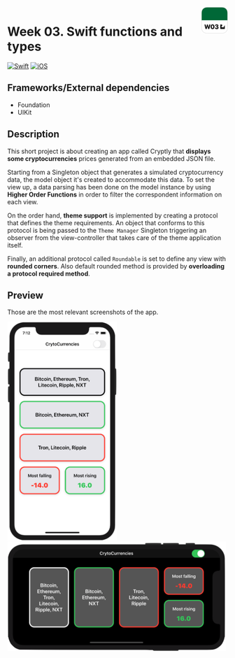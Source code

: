 <!-- Header -->
<img src="../.assets/W03_AppIcon.png" width="60" align="right"/>
<h1>Week 03. Swift functions and types</h1>

[![Swift](https://img.shields.io/badge/Swift-5.0-orange.svg?longCache=true&style=flat&logo=swift)](https://www.swift.org)
[![iOS](https://img.shields.io/badge/iOS-13.5+-lightgrey.svg?longCache=true&?style=flat&logo=apple)](https://developer.apple.com/ios/)


<!-- Body -->
## Frameworks/External dependencies
- Foundation
- UIKit


## Description
This short project is about creating an app called Cryptly that **displays some cryptocurrencies** prices generated from an embedded JSON file.

Starting from a Singleton object that generates a simulated cryptocurrency data, the model object it's created to accommodate this data. To set the view up, a data parsing has been done on the model instance by using **Higher Order Functions** in order to filter the correspondent information on each view.

On the order hand, **theme support** is implemented by creating a protocol that defines the theme requirements. An object that conforms to this protocol is being passed to the `Theme Manager` Singleton triggering an observer from the view-controller that takes care of the theme application itself.

Finally, an additional protocol called `Roundable` is set to define any view with **rounded corners**. Also default rounded method is provided by **overloading a protocol required method**.


## Preview
Those are the most relevant screenshots of the app.

<p align="left">
	<img src="../.assets/W03_Screenshot1.png" height="500"/>
	<img src="../.assets/W03_Screenshot2.png" width="500"/>
</p>


<!-- Footer -->